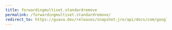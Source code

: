 ```yaml
---
title: forwardingmultiset.standardremove
permalink: /forwardingmultiset.standardremove/
redirect_to: https://guava.dev/releases/snapshot-jre/api/docs/com/google/common/collect/ForwardingMultiset.html#standardRemove-java.lang.Object-
---
```

